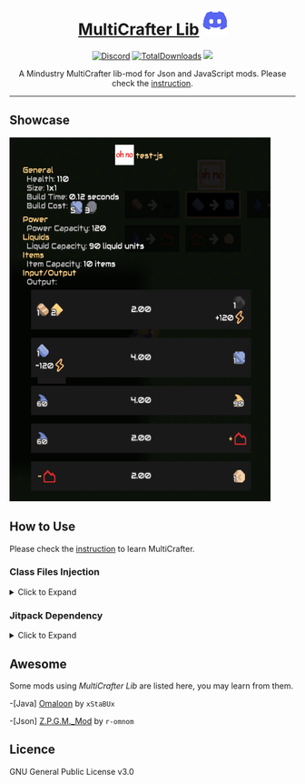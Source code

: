 <div align="center">

# [MultiCrafter Lib](https://liplum.github.io/MultiCrafterLib/) [![Discord](GFX/Discord.png)](https://discord.gg/PDwyxM3waw)

[![Discord](https://img.shields.io/discord/937228972041842718?color=%23529b69&label=Discord&logo=Discord&style=for-the-badge)](https://discord.gg/PDwyxM3waw)
[![TotalDownloads](https://img.shields.io/github/downloads/liplum/MultiCrafterLib/total?color=674ea7&label=Download&logo=docusign&logoColor=white&style=for-the-badge)](https://github.com/liplum/MultiCrafterLib/releases)
[![](https://jitpack.io/v/liplum/MultiCrafterLib.svg)](https://jitpack.io/#liplum/MultiCrafterLib)

A Mindustry MultiCrafter lib-mod for Json and JavaScript mods.
Please check the [instruction](https://liplum.github.io/MultiCrafterLib/).
___
</div>

## Showcase
<img alt="Statistics" src="GFX/Statistics.gif" width="460pt" height="640pt"/>

## How to Use

Please check the [instruction](https://liplum.github.io/MultiCrafterLib/) to learn MultiCrafter.

### Class Files Injection

<details>
<summary>Click to Expand</summary>

You should download a zip filled with `.class` files [here](https://github.com/liplum/MultiCrafterLib/releases/latest).
As a convention, it should be named as `MultiCrafter-<version>.zip`.

You need to unzip this and get its content ...

- If you don't want to publish your mod on GitHub,
  you need put the content into the root directory of your mod's zip file.
- If you've published your mod on GitHub,
  you need upload the content, use `git add` and `git push` or something else,
  into the root directory of your GitHub repository.

In this way, you have to write JavaScript to create your block.

How you create a block is basically the same as
<a href="#as-a-mod-dependency">the way to add a mod dependency</a>
in JavaScript but without a declaration of mod dependency.

E.g.:

```javascript
const multi = require("multi-crafter/lib")
const mineCrafter = multi.MultiCrafter("mine-crafter")
```

</details>

### Jitpack Dependency

<details>
<summary>Click to Expand</summary>

You can click here [![](https://jitpack.io/v/liplum/MultiCrafterLib.svg)](https://jitpack.io/#liplum/MultiCrafterLib)
to fetch the latest version of MultiCrafter Lib.

1. Add the JitPack repository to your build file

```groovy
allprojects {
    repositories { maven { url 'https://jitpack.io' } }
}
``` 

2. Add the dependency

```groovy
 dependencies {
    implementation 'com.github.liplum:MultiCrafterLib:<version>'
}
```

</details>

## Awesome

Some mods using *MultiCrafter Lib* are listed here, you may learn from them.

-[Java] [Omaloon](https://github.com/xStaBUx/Omaloon-mod-public) by `xStaBUx`

-[Json] [Z.P.G.M._Mod](https://github.com/r-omnom/Z.P.G.M._Mod) by `r-omnom`

## Licence

GNU General Public License v3.0
